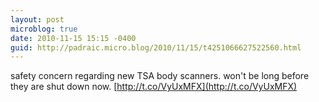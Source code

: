 ```yaml
---
layout: post
microblog: true
date: 2010-11-15 15:15 -0400
guid: http://padraic.micro.blog/2010/11/15/t4251066627522560.html
---
```

safety concern regarding new TSA body scanners. won't be long before they are shut down now. [http://t.co/VyUxMFX](http://t.co/VyUxMFX)
